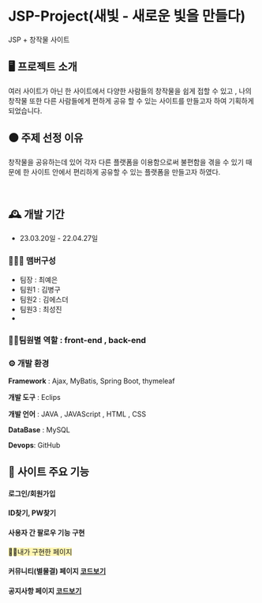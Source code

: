 # JSP-Project(새빛 - 새로운 빛을 만들다)
JSP + 창작물 사이트


## 🖥️ 프로젝트 소개
여러 사이트가 아닌 한 사이트에서 다양한 사람들의 창작물을 쉽게 접할 수 있고 , 나의 창작물 또한 다른 사람들에게 편하게 공유 할 수 있는 사이트를 만들고자 하여 기획하게 되었습니다.
## ⚫ 주제 선정 이유
창작물을 공유하는데 있어 각자 다른 플랫폼을 이용함으로써 불편함을 겪을 수 있기 때문에 한 사이트 안에서 편리하게 공유할 수 있는 플랫폼을 만들고자 하였다.

<br>

## 🕰️ 개발 기간
* 23.03.20일 - 22.04.27일

### 🧑‍🤝‍🧑 맴버구성
 - 팀장 : 최예은
 - 팀원1 : 김병구
 - 팀원2 : 김에스더
 - 팀원3 : 최성진
 - 
### 👩‍💻팀원별 역할 : front-end , back-end

### ⚙️ 개발 환경

**Framework** : Ajax, MyBatis, Spring Boot, thymeleaf

**개발 도구** : Eclips

**개발 언어** : JAVA , JAVAScript , HTML , CSS

**DataBase** : MySQL

**Devops**: GitHub


## 📌 사이트 주요 기능
#### 로그인/회원가입
#### ID찾기, PW찾기
#### 사용자 간 팔로우 기능 구현


<span style="background-color:#fff5b1">👩‍💻내가 구현한 페이지 </span>
#### 커뮤니티(별물결) 페이지 <a href="https://github.com/truelovekis/NewLightProject/wiki/%EC%BB%A4%EB%AE%A4%EB%8B%88%ED%8B%B0-%ED%8E%98%EC%9D%B4%EC%A7%80" > 코드보기</a>
#### 공지사항 페이지 <a href="https://github.com/truelovekis/NewLightProject/wiki/%EA%B3%B5%EC%A7%80%EC%82%AC%ED%95%AD-%ED%8E%98%EC%9D%B4%EC%A7%80" >코드보기</a>

